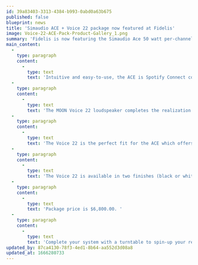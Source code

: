 ```yaml
---
id: 39a83403-3313-4384-b993-0abd0a63b675
published: false
blueprint: news
title: 'Simaudio ACE + Voice 22 package now featured at Fidelis'
image: Voice-22-ACE-Pack-Product-Gallery_1.png
summary: 'Fidelis is now featuring the Simaudio Ace 50 watt per-channel integrated amplifier/music streamer combination, along with their Voice 22 speakers. This combination produces a musical and life-like sound in a compact and easy to use package. Come in for a demonstration and let us thrill you!'
main_content:
  -
    type: paragraph
    content:
      -
        type: text
        text: 'Intuitive and easy-to-use, the ACE is Spotify Connect compatible, Roon Ready and allows the playback of all major file formats, including DSD, and MQA (via local files and TIDAL Master files).'
  -
    type: paragraph
    content:
      -
        type: text
        text: 'The MOON Voice 22 loudspeaker completes the realization of our dream to offer an all-MOON music system with our own voice.'
  -
    type: paragraph
    content:
      -
        type: text
        text: 'The Voice 22 is the perfect fit for the ACE which offers a complete entertainment sound system.'
  -
    type: paragraph
    content:
      -
        type: text
        text: 'The Voice 22 is available in two finishes (black or white) to match your décor and can be shelf or stand-mounted. '
  -
    type: paragraph
    content:
      -
        type: text
        text: 'Package price is $6,800.00. '
  -
    type: paragraph
    content:
      -
        type: text
        text: 'Complete your system with a turntable to spin-up your record collection and a subwoofer to flush out those low-bass frequencies!'
updated_by: 87ca4130-78f3-4ed1-8b64-aa552d3d08a8
updated_at: 1666280733
---
```

